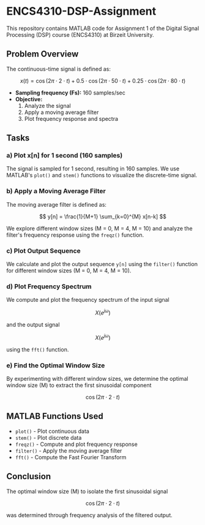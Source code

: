 # ENCS4310-DSP-Assignment

This repository contains MATLAB code for Assignment 1 of the Digital Signal Processing (DSP) course (ENCS4310) at Birzeit University.

## Problem Overview

The continuous-time signal is defined as:

$$
x(t) = \cos(2\pi \cdot 2 \cdot t) + 0.5 \cdot \cos(2\pi \cdot 50 \cdot t) + 0.25 \cdot \cos(2\pi \cdot 80 \cdot t)
$$

- **Sampling frequency (Fs):** 160 samples/sec
- **Objective:** 
  1. Analyze the signal
  2. Apply a moving average filter
  3. Plot frequency response and spectra

## Tasks

### a) Plot x[n] for 1 second (160 samples)

The signal is sampled for 1 second, resulting in 160 samples. We use MATLAB's `plot()` and `stem()` functions to visualize the discrete-time signal.

### b) Apply a Moving Average Filter

The moving average filter is defined as:

$$
y[n] = \frac{1}{M+1} \sum_{k=0}^{M} x[n-k]
$$


We explore different window sizes (M = 0, M = 4, M = 10) and analyze the filter's frequency response using the `freqz()` function.

### c) Plot Output Sequence

We calculate and plot the output sequence `y[n]` using the `filter()` function for different window sizes (M = 0, M = 4, M = 10).

### d) Plot Frequency Spectrum

We compute and plot the frequency spectrum of the input signal

$$
X(e^{j\omega})
$$


 and the output signal
 
$$
X(e^{j\omega})
$$

 using the `fft()` function.

### e) Find the Optimal Window Size

By experimenting with different window sizes, we determine the optimal window size (M) to extract the first sinusoidal component 



$$
\cos(2\pi \cdot 2 \cdot t)
$$



## MATLAB Functions Used

- `plot()` - Plot continuous data
- `stem()` - Plot discrete data
- `freqz()` - Compute and plot frequency response
- `filter()` - Apply the moving average filter
- `fft()` - Compute the Fast Fourier Transform

## Conclusion

The optimal window size (M) to isolate the first sinusoidal signal


$$
\cos(2\pi \cdot 2 \cdot t)
$$

 was determined through frequency analysis of the filtered output.

